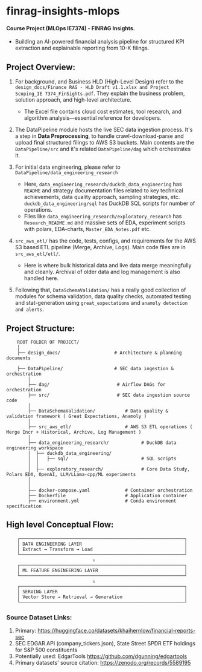 # finrag-insights-mlops

#### Course Project (MLOps IE7374) - FINRAG Insights.
- Building an AI-powered financial analysis pipeline for structured KPI extraction and explainable reporting from 10-K filings.

## Project Overview:

1. For background, and Business HLD (High-Level Design) refer to the `design_docs/Finance RAG - HLD Draft v1.1.xlsx and Project Scoping_IE 7374_FinSights.pdf`. They explain the business problem, solution approach, and high-level architecture.
    - The Excel file contains cloud cost estimates, tool research, and algorithm analysis—essential reference for developers.

2. The DataPipeline module hosts the live SEC data ingestion process. It's a step in **Data Preprocessing**, to handle crawl-download-parse and upload final structured filings to AWS S3 buckets. Main contents are the `DataPipeline/src` and it's related `DataPipeline/dag` which orchestrates it.

3. For initial data engineering, please refer to `DataPipeline/data_engineering_research` 
    - Here, `data_engineering_research/duckdb_data_engineering` has `README` and strategy documentation files related to key technical achievements, data quality approach, sampling strategies, etc. `duckdb_data_engineering/sql` has DuckDB SQL scripts for number of operations.
    - Files like `data_engineering_research/exploratory_research` has `Research_README.md` and massive sets of EDA, experiment scripts with polars, EDA-charts, `Master_EDA_Notes.pdf` etc.

4. `src_aws_etl/` has the code, tests, configs, and requirements for the AWS S3 based ETL pipeline (Merge, Archive, Logs). Main code files are in `src_aws_etl/etl/`. 
    - Here is where bulk historical data and live data merge meaningfully and cleanly. Archival of older data and log management is also handled here.

5. Following that, `DataSchemaValidation/` has a really good collection of modules for schema validation, data quality checks, automated testing and stat-generation using `great_expectations` and `anamoly detection and alerts`.


## Project Structure:
```
    ROOT FOLDER OF PROJECT/
    │
    ├── design_docs/                    # Architecture & planning documents

    ├── DataPipeline/                   # SEC data ingestion & orchestration
        │
        ├── dag/                         # Airflow DAGs for orchestration
        ├── src/                         # SEC data ingestion source code
        │
        ├── DataSchemaValidation/           # Data quality & validation framework ( Great Expectations, Anamoly )
        │
        ├── src_aws_etl/                    # AWS S3 ETL operations ( Merge Incr + Historical, Archive, Log Management )
        │
        ├── data_engineering_research/            # DuckDB data engineering workspace
        │  ├── duckdb_data_engineering/     
        │  │   ├── sql/                           # SQL scripts
        │  │
        │  ├── exploratory_research/              # Core Data Study, Polars EDA, OpenAI, LLM/LLama-cpp/ML experiments
        │  
        │
        ├── docker-compose.yaml             # Container orchestration
        ├── Dockerfile                      # Application container
        ├── environment.yml                 # Conda environment specification
```

## High level Conceptual Flow:
```
    ┌─────────────────────────────────────────────────────────────┐
    │ DATA ENGINEERING LAYER                                      │
    │ Extract → Transform → Load                                  │
    └─────────────────────────────────────────────────────────────┘
                                ↓
    ┌─────────────────────────────────────────────────────────────┐
    │ ML FEATURE ENGINEERING LAYER                                │
    └─────────────────────────────────────────────────────────────┘
                                ↓
    ┌─────────────────────────────────────────────────────────────┐
    │ SERVING LAYER                                               │
    │ Vector Store → Retrieval → Generation                       │
    └─────────────────────────────────────────────────────────────┘
```


### Source Dataset Links:
1. Primary: https://huggingface.co/datasets/khaihernlow/financial-reports-sec
2. SEC EDGAR API (company_tickers.json), State Street SPDR ETF holdings for S&P 500 constituents
2. Potentially used: EdgarTools https://github.com/dgunning/edgartools
4. Primary datasets' source citation: https://zenodo.org/records/5589195


